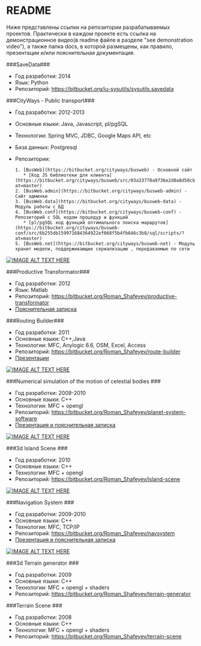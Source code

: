 # README #

Ниже представлены ссылки на репозитории разрабатываемых проектов. Практически в каждом проекте есть ссылка на демонстрационное видео(в readme файле в разделе "see demonstration video"), а также папка docs, в которой размещены, как правило, презентации и/или пояснительная документация.

###SaveData###
* Год разработки: 2014
* Язык: Python
* Репозиторий: https://bitbucket.org/iu-sysutils/sysutils.savedata

###CityWays - Public transport###
* Год разработки: 2012-2013
* Основные языки: Java, Javascript, pl/pgSQL
* Технологии: Spring MVC, JDBC, Google Maps API, etc
* База данных: Postgresql
* Репозитории:

      1. [BusWeb](https://bitbucket.org/cityways/busweb) - Основной сайт
         * [Код JS библиотеки для клиента](https://bitbucket.org/cityways/busweb/src/03a33770a9736e2d0a8d58cbb88025a9adfb4946/src/main/js/?at=master)
      2. [BusWeb.admin](https://bitbucket.org/cityways/busweb-admin) - Сайт админки
      3. [BusWeb.data](https://bitbucket.org/cityways/busweb-data) - Модуль работы с БД
      4. [BusWeb.conf](https://bitbucket.org/cityways/busweb-conf) - Репозиторий с SQL кодом процедур и функций
         * [pl/pgSQL код функций оптимального поиска маршрутов](https://bitbucket.org/cityways/busweb-conf/src/6b255db159971684364922ef068f5b4fb646c3b8/sql/scripts/?at=master)
      5. [BusWeb.net](https://bitbucket.org/cityways/busweb-net) - Модуль хранит модели, поддерживающие сериализацию , передаваемые по сети

 [![IMAGE ALT TEXT HERE](http://img.youtube.com/vi/OXCa7x85nTk/0.jpg)](https://www.youtube.com/watch?v=OXCa7x85nTk)

###Productive Transformator###
* Год разработки: 2012
* Язык: Matlab
* Репозиторий: https://bitbucket.org/Roman_Shafeyev/productive-transformator
* [Пояснительная записка](https://bitbucket.org/Roman_Shafeyev/productive-transformator/src/08c8ef23bd4c435429c1533ddc86fbbb2cc555d5/docs/?at=master)

###Routing Builder###
* Год разработки:  2011
* Основные языки: С++,Java
* Технологии: MFC, Anylogic 6.6, OSM, Excel, Access
* Репозиторий: https://bitbucket.org/Roman_Shafeyev/route-builder
* [Презентации](https://bitbucket.org/Roman_Shafeyev/route-builder/src/18341e8fd71a94346f5df74c90696f957120c199/docs/)

[![IMAGE ALT TEXT HERE](http://img.youtube.com/vi/ZyzYDhluSdE/0.jpg)](http://www.youtube.com/watch?v=ZyzYDhluSdE)

###Numerical simulation of the motion of celestial bodies ###
* Год разработки:  2009-2010
* Основные языки: С++
* Технологии: MFC + opengl
* Репозиторий: https://bitbucket.org/Roman_Shafeyev/planet-system-software
* [Презентация и пояснительная записка](https://bitbucket.org/Roman_Shafeyev/planet-system-software/src/3cba7913f912f0ec98543fe51f1015e3175eb809/docs/?at=master)

 [![IMAGE ALT TEXT HERE](http://img.youtube.com/vi/3UbdscY4MOM/0.jpg)](http://www.youtube.com/watch?v=3UbdscY4MOM)


###3d Island Scene ###
* Год разработки: 2010
* Основные языки: С++
* Технологии: MFC + opengl
* Репозиторий: https://bitbucket.org/Roman_Shafeyev/island-scene

 [![IMAGE ALT TEXT HERE](http://img.youtube.com/vi/Wg405HbXGsw/0.jpg)](https://www.youtube.com/watch?v=Wg405HbXGsw)


###Navigation System ###
* Год разработки: 2009-2010
* Основные языки: С++
* Технологии: MFC, TCP/IP
* Репозиторий: https://bitbucket.org/Roman_Shafeyev/navsystem
* [Презентация и пояснительная записка](https://bitbucket.org/Roman_Shafeyev/navsystem/src/1eac58dfffbfe39de8d2eb5c61eaac4b3599f04f/docs/?at=master)

 [![IMAGE ALT TEXT HERE](http://img.youtube.com/vi/jWkSbgRwfmw/0.jpg)](http://www.youtube.com/watch?v=jWkSbgRwfmw)


###3d Terrain generator ###
* Год разработки: 2009
* Основные языки: С++
* Технологии: MFC + opengl + shaders
* Репозиторий: https://bitbucket.org/Roman_Shafeyev/terrain-generator

###Terrain Scene ###
* Год разработки: 2008
* Основные языки: С++
* Технологии: MFC + opengl + shaders
* Репозиторий: https://bitbucket.org/Roman_Shafeyev/terrain-scene